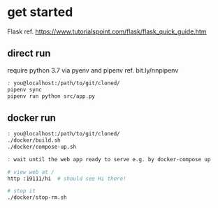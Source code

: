 # get started
Flask ref. https://www.tutorialspoint.com/flask/flask_quick_guide.htm

## direct run
require python 3.7 via pyenv and pipenv ref. bit.ly/nnpipenv

```bash
: you@localhost:/path/to/git/cloned/
pipenv sync
pipenv run python src/app.py
```

## docker run
```bash
: you@localhost:/path/to/git/cloned/
./docker/build.sh 
./docker/compose-up.sh 

: wait until the web app ready to serve e.g. by docker-compose up

# view web at /
http :19111/hi  # should see Hi there!

# stop it
./docker/stop-rm.sh

```
